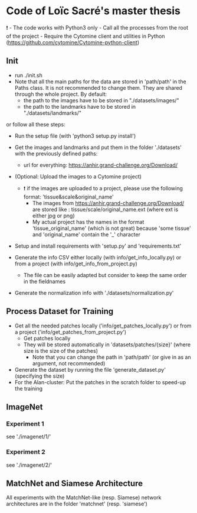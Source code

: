 # Code of Loïc Sacré's master thesis

:exclamation: 
    - The code works with Python3 only
    - Call all the processes from the root of the project
    - Require the Cytomine client and utilities in Python (https://github.com/cytomine/Cytomine-python-client)

## Init

- run ./init.sh
- Note that all the main paths for the data are stored in 'path/path' in the Paths class. It is not recommended to change them. They are shared through the whole project. By default:
    - the path to the images have to be stored in "./datasets/images/"
    - the path to the landmarks have to be stored in "./datasets/landmarks/"

or follow all these steps:

- Run the setup file (with 'python3 setup.py install')
- Get the images and landmarks and put them in the folder './datasets' with the previously defined paths:
    - url for everything: https://anhir.grand-challenge.org/Download/
- (Optional: Upload the images to a Cytomine project)
    - :exclamation: if the images are uploaded to a project, please use the following format: 'tissue&scale&original_name' 
        - The images from  https://anhir.grand-challenge.org/Download/ are stored like : tissue/scale/original_name.ext (where ext is either jpg or png)
        - My actual project has the names in the format 'tissue_original_name' (which is not great) because 'some tissue' and 'original_name' contain the '_' character

- Setup and install requirements with 'setup.py' and 'requirements.txt'
- Generate the info CSV either locally (with info/get_info_locally.py) or from a project (with info/get_info_from_project.py)
    - The file can be easily adapted but consider to keep the same order in the fieldnames
- Generate the normalization info with './datasets/normalization.py'

## Process Dataset for Training

- Get all the needed patches locally ('info/get_patches_locally.py') or from a project ('info/get_patches_from_project.py')
    - Get patches locally
    - They will be stored automatically in 'datasets/patches/{size}' (where size is the size of the patches)
        - Note that you can change the path in 'path/path' (or give in as an argument, not recommended)
- Generate the dataset by running the file 'generate_dataset.py' (specifying the size)
- For the Alan-cluster: Put the patches in the scratch folder to speed-up the training

## ImageNet

### Experiment 1 

see './imagenet/1/'

### Experiment 2

see './imagenet/2/'

## MatchNet and Siamese Architecture

All experiments with the MatchNet-like (resp. Siamese) network architectures are in the folder 'matchnet' (resp. 'siamese')
